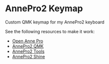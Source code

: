 # AnnePro2 Keymap

Custom QMK keymap for my AnnePro2 keyboard

See the following resources to make it work:

- [Open Anne Pro](https://openannepro.github.io/)
- [AnnePro2 QMK](https://github.com/OpenAnnePro/qmk_firmware)
- [AnnePro2 Tools](https://github.com/OpenAnnePro/AnnePro2-Tools)
- [AnnePro2 Shine](https://github.com/OpenAnnePro/AnnePro2-Shine)
